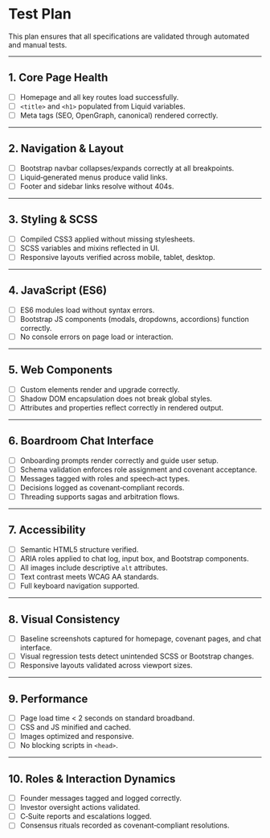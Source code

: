 # Test Plan

This plan ensures that all specifications are validated through automated and manual tests.

---

## 1. Core Page Health
- [ ] Homepage and all key routes load successfully.  
- [ ] `<title>` and `<h1>` populated from Liquid variables.  
- [ ] Meta tags (SEO, OpenGraph, canonical) rendered correctly.  

---

## 2. Navigation & Layout
- [ ] Bootstrap navbar collapses/expands correctly at all breakpoints.  
- [ ] Liquid‑generated menus produce valid links.  
- [ ] Footer and sidebar links resolve without 404s.  

---

## 3. Styling & SCSS
- [ ] Compiled CSS3 applied without missing stylesheets.  
- [ ] SCSS variables and mixins reflected in UI.  
- [ ] Responsive layouts verified across mobile, tablet, desktop.  

---

## 4. JavaScript (ES6)
- [ ] ES6 modules load without syntax errors.  
- [ ] Bootstrap JS components (modals, dropdowns, accordions) function correctly.  
- [ ] No console errors on page load or interaction.  

---

## 5. Web Components
- [ ] Custom elements render and upgrade correctly.  
- [ ] Shadow DOM encapsulation does not break global styles.  
- [ ] Attributes and properties reflect correctly in rendered output.  

---

## 6. Boardroom Chat Interface
- [ ] Onboarding prompts render correctly and guide user setup.  
- [ ] Schema validation enforces role assignment and covenant acceptance.  
- [ ] Messages tagged with roles and speech‑act types.  
- [ ] Decisions logged as covenant‑compliant records.  
- [ ] Threading supports sagas and arbitration flows.  

---

## 7. Accessibility
- [ ] Semantic HTML5 structure verified.  
- [ ] ARIA roles applied to chat log, input box, and Bootstrap components.  
- [ ] All images include descriptive `alt` attributes.  
- [ ] Text contrast meets WCAG AA standards.  
- [ ] Full keyboard navigation supported.  

---

## 8. Visual Consistency
- [ ] Baseline screenshots captured for homepage, covenant pages, and chat interface.  
- [ ] Visual regression tests detect unintended SCSS or Bootstrap changes.  
- [ ] Responsive layouts validated across viewport sizes.  

---

## 9. Performance
- [ ] Page load time < 2 seconds on standard broadband.  
- [ ] CSS and JS minified and cached.  
- [ ] Images optimized and responsive.  
- [ ] No blocking scripts in `<head>`.  

---

## 10. Roles & Interaction Dynamics
- [ ] Founder messages tagged and logged correctly.  
- [ ] Investor oversight actions validated.  
- [ ] C‑Suite reports and escalations logged.  
- [ ] Consensus rituals recorded as covenant‑compliant resolutions.